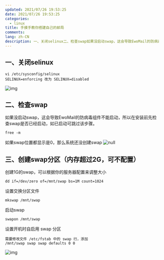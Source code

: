 ```yaml
---
updated: 2021/07/26 19:53:25
date: 2021/07/26 19:53:25
categories: 
  - linux
title: 手摸手教你搭建自己的邮局
comments: 
lang: zh-CN
description: 一、关闭selinux二、检查swap如果没启动swap，这会导致EwoMail的防病毒组件不能启动，所以在安装前先检查swap是否已经启动，如已启动可跳过该步骤。如果swap位置都显示是0，那么系统还没创建swap 三、创建swap分区（内存超过2G，可不配置）创建1G的swap，可以根据你的服务器配置来调整大小
---
```


## 一、关闭selinux

```
vi /etc/sysconfig/selinux
SELINUX=enforcing 改为 SELINUX=disabled
```

![img](https://static.jindll.com/notes/m_9ba76510d0d3fd48064dd1d07dab241c_r.png)

## 二、检查swap

如果没启动swap，这会导致EwoMail的防病毒组件不能启动，所以在安装前先检查swap是否已经启动，如已启动可跳过该步骤。

```
free -m
```

如果swap位置都显示是0，那么系统还没创建swap
![null](https://static.jindll.com/notes/m_4179b6b847297e1672d5222e4bd87831_r.png)

## 三、创建swap分区（内存超过2G，可不配置）

创建1G的swap，可以根据你的服务器配置来调整大小

```
dd if=/dev/zero of=/mnt/swap bs=1M count=1024
```

设置交换分区文件

```
mkswap /mnt/swap
```

启动swap

```
swapon /mnt/swap
```

设置开机时自启用 swap 分区

```
需要修改文件 /etc/fstab 中的 swap 行，添加
/mnt/swap swap swap defaults 0 0
```

![img](http://img.ewomail.com/uploads/ewomail/images/m_baaf4a449aedf39b1faf3f17031472bb_r.png)

